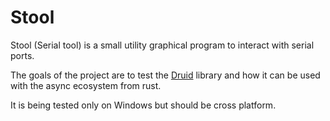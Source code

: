 # Stool

Stool (Serial tool) is a small utility graphical program to interact with serial ports.

The goals of the project are to test the [Druid](https://github.com/linebender/druid) library and how it can be used with the async ecosystem from rust.

It is being tested only on Windows but should be cross platform.